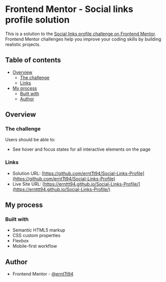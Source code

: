 # Frontend Mentor - Social links profile solution

This is a solution to the [Social links profile challenge on Frontend Mentor](https://www.frontendmentor.io/challenges/social-links-profile-UG32l9m6dQ). Frontend Mentor challenges help you improve your coding skills by building realistic projects. 

## Table of contents

- [Overview](#overview)
  - [The challenge](#the-challenge)
  - [Links](#links)
- [My process](#my-process)
  - [Built with](#built-with)
  - [Author](#author)

## Overview

### The challenge

Users should be able to:

- See hover and focus states for all interactive elements on the page

### Links

- Solution URL: [https://github.com/erntTt94/Social-Links-Profile](https://github.com/erntTt94/Social-Links-Profile)
- Live Site URL: [https://ernttt94.github.io/Social-Links-Profile/](https://ernttt94.github.io/Social-Links-Profile/)

## My process

### Built with

- Semantic HTML5 markup
- CSS custom properties
- Flexbox
- Mobile-first workflow

## Author

- Frontend Mentor - [@erntTt94](https://www.frontendmentor.io/profile/erntTt94)


